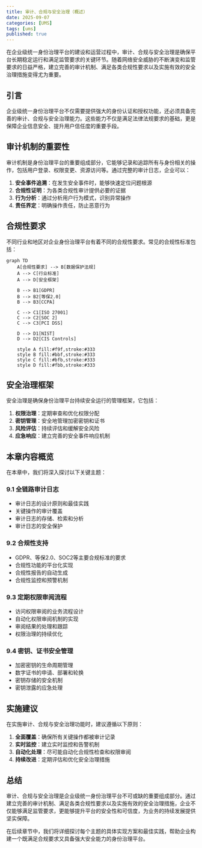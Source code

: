```yaml
---
title: 审计、合规与安全治理（概述）
date: 2025-09-07
categories: [UMS]
tags: [ums]
published: true
---
```


在企业级统一身份治理平台的建设和运营过程中，审计、合规与安全治理是确保平台长期稳定运行和满足监管要求的关键环节。随着网络安全威胁的不断演变和监管要求的日益严格，建立完善的审计机制、满足各类合规性要求以及实施有效的安全治理措施变得尤为重要。

## 引言

企业级统一身份治理平台不仅需要提供强大的身份认证和授权功能，还必须具备完善的审计、合规与安全治理能力。这些能力不仅是满足法律法规要求的基础，更是保障企业信息安全、提升用户信任度的重要手段。

## 审计机制的重要性

审计机制是身份治理平台的重要组成部分，它能够记录和追踪所有与身份相关的操作，包括用户登录、权限变更、资源访问等。通过完整的审计日志，企业可以：

1. **安全事件追溯**：在发生安全事件时，能够快速定位问题根源
2. **合规性证明**：为各类合规性审计提供必要的证据
3. **行为分析**：通过分析用户行为模式，识别异常操作
4. **责任界定**：明确操作责任，防止恶意行为

## 合规性要求

不同行业和地区对企业身份治理平台有着不同的合规性要求。常见的合规性标准包括：

```mermaid
graph TD
    A[合规性要求] --> B[数据保护法规]
    A --> C[行业标准]
    A --> D[安全框架]
    
    B --> B1[GDPR]
    B --> B2[等保2.0]
    B --> B3[CCPA]
    
    C --> C1[ISO 27001]
    C --> C2[SOC 2]
    C --> C3[PCI DSS]
    
    D --> D1[NIST]
    D --> D2[CIS Controls]
    
    style A fill:#f9f,stroke:#333
    style B fill:#bbf,stroke:#333
    style C fill:#bfb,stroke:#333
    style D fill:#fbb,stroke:#333
```

## 安全治理框架

安全治理是确保身份治理平台持续安全运行的管理框架，它包括：

1. **权限治理**：定期审查和优化权限分配
2. **密钥管理**：安全地管理加密密钥和证书
3. **风险评估**：持续评估和缓解安全风险
4. **应急响应**：建立完善的安全事件响应机制

## 本章内容概览

在本章中，我们将深入探讨以下关键主题：

### 9.1 全链路审计日志
- 审计日志的设计原则和最佳实践
- 关键操作的审计覆盖
- 审计日志的存储、检索和分析
- 审计日志的安全保护

### 9.2 合规性支持
- GDPR、等保2.0、SOC2等主要合规标准的要求
- 合规性功能的平台化实现
- 合规性报告的自动生成
- 合规性监控和预警机制

### 9.3 定期权限审阅流程
- 访问权限审阅的业务流程设计
- 自动化权限审阅机制的实现
- 审阅结果的处理和跟踪
- 权限治理的持续优化

### 9.4 密钥、证书安全管理
- 加密密钥的生命周期管理
- 数字证书的申请、部署和轮换
- 密钥存储的安全机制
- 密钥泄露的应急处理

## 实施建议

在实施审计、合规与安全治理功能时，建议遵循以下原则：

1. **全面覆盖**：确保所有关键操作都被审计记录
2. **实时监控**：建立实时监控和告警机制
3. **自动化处理**：尽可能自动化合规性检查和权限审阅
4. **持续改进**：定期评估和优化安全治理措施

## 总结

审计、合规与安全治理是企业级统一身份治理平台不可或缺的重要组成部分。通过建立完善的审计机制、满足各类合规性要求以及实施有效的安全治理措施，企业不仅能够满足监管要求，更能够提升平台的安全性和可信度，为业务的持续发展提供坚实保障。

在后续章节中，我们将详细探讨每个主题的具体实现方案和最佳实践，帮助企业构建一个既满足合规要求又具备强大安全能力的身份治理平台。